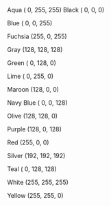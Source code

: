 Aqua
(  0, 255, 255)
Black
(  0,   0,   0)

Blue
(  0,  0, 255)

Fuchsia
(255,   0, 255)

Gray
(128, 128, 128)

Green
(  0, 128,   0)

Lime
(  0, 255,   0)

Maroon
(128,  0,   0)

Navy Blue
(  0,  0, 128)

Olive
(128, 128,   0)

Purple
(128,  0, 128)

Red
(255,   0,   0)

Silver
(192, 192, 192)

Teal
(  0, 128, 128)

White
(255, 255, 255)

Yellow
(255, 255,   0)